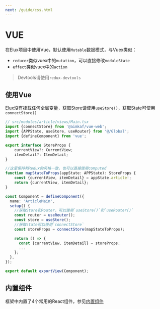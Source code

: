 ```yaml
---
next: /guide/css.html
---
```


# VUE

在Elux项目中使用Vue，默认使用`Mutable`数据模式，与Vuex类似：

- `reducer`类似vuex中的`mutation`，可以直接修改`moduleState`
- `effect`类似vuex中的`action`

> Devtools请使用`redux-devtools`

## 使用Vue

Elux没有挂载任何全局变量，获取Store请使用`useStore()`，获取State可使用`connectStore()`

```ts
// src/modules/article/views/Main.tsx
import {connectStore} from '@aimkaf/vue-web';
import {APPState, useStore, useRouter} from '@/Global';
import {defineComponent} from 'vue';

export interface StoreProps {
    currentView?: CurrentView;
    itemDetail?: ItemDetail;
}

//这里保持和Redux的风格一致，也可以直接使用computed
function mapStateToProps(appState: APPState): StoreProps {
    const {currentView, itemDetail} = appState.article!;
    return {currentView, itemDetail};
}

const Component = defineComponent({
  name: 'ArticleMain',
  setup() {
    //获取Store和Router，可以使用`useStore()`和`useRouter()`
    const router = useRouter();
    const store = useStore();
    //获取state可以使用`connectStore`
    const storeProps = connectStore(mapStateToProps);

    return () => {
      const {currentView, itemDetail} = storeProps;
      ...
    };
  },
});

export default exportView(Component);
```

## 内置组件

框架中内置了4个常用的React组件，参见[内置组件](/guide/basics/view.html#内置组件)
